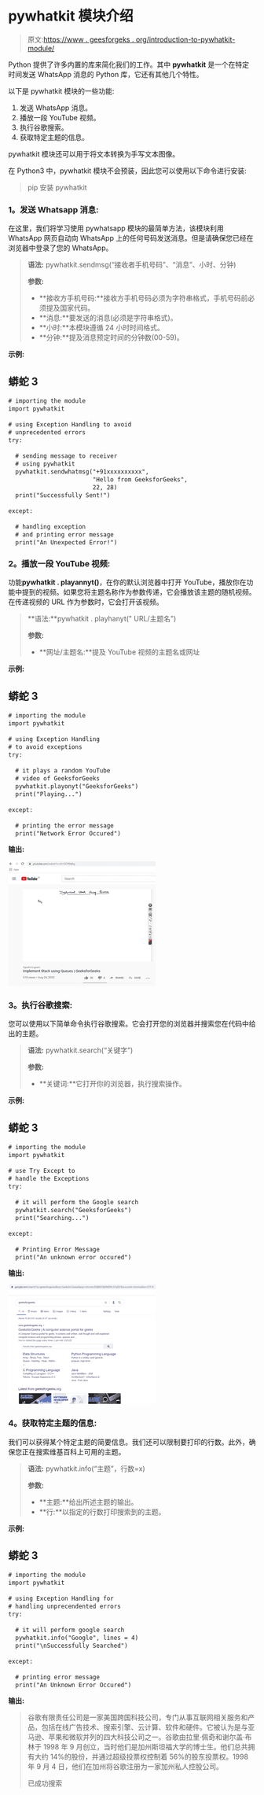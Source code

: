 # pywhatkit 模块介绍

> 原文:[https://www . geesforgeks . org/introduction-to-pywhatkit-module/](https://www.geeksforgeeks.org/introduction-to-pywhatkit-module/)

Python 提供了许多内置的库来简化我们的工作。其中 **pywhatkit** 是一个在特定时间发送 WhatsApp 消息的 Python 库，它还有其他几个特性。

以下是 pywhatkit 模块的一些功能:

1.  发送 WhatsApp 消息。
2.  播放一段 YouTube 视频。
3.  执行谷歌搜索。
4.  获取特定主题的信息。

pywhatkit 模块还可以用于将文本转换为手写文本图像。

在 Python3 中，pywhatkit 模块不会预装，因此您可以使用以下命令进行安装:

> pip 安装 pywhatkit

### **1。发送 Whatsapp 消息:**

在这里，我们将学习使用 pywhatsapp 模块的最简单方法，该模块利用 WhatsApp 网页自动向 WhatsApp 上的任何号码发送消息。但是请确保您已经在浏览器中登录了您的 WhatsApp。

> **语法:** pywhatkit.sendmsg(“接收者手机号码”、“消息”、小时、分钟)
> 
> **参数:**
> 
> *   **接收方手机号码:**接收方手机号码必须为字符串格式，手机号码前必须提及国家代码。
> *   **消息:**要发送的消息(必须是字符串格式)。
> *   **小时:**本模块遵循 24 小时时间格式。
> *   **分钟:**提及消息预定时间的分钟数(00-59)。

**示例:**

## 蟒蛇 3

```
# importing the module
import pywhatkit

# using Exception Handling to avoid
# unprecedented errors
try:

  # sending message to receiver
  # using pywhatkit
  pywhatkit.sendwhatmsg("+91xxxxxxxxxx",
                        "Hello from GeeksforGeeks",
                        22, 28)
  print("Successfully Sent!")

except:

  # handling exception
  # and printing error message
  print("An Unexpected Error!")
```

### **2。播放一段 YouTube 视频:**

功能**pywhatkit . playannyt()**，在你的默认浏览器中打开 YouTube，播放你在功能中提到的视频。如果您将主题名称作为参数传递，它会播放该主题的随机视频。在传递视频的 URL 作为参数时，它会打开该视频。

> **语法:**pywhatkit . playhanyt(" URL/主题名")
> 
> **参数:**
> 
> *   **网址/主题名:**提及 YouTube 视频的主题名或网址

**示例:**

## 蟒蛇 3

```
# importing the module
import pywhatkit

# using Exception Handling
# to avoid exceptions
try:

  # it plays a random YouTube
  # video of GeeksforGeeks
  pywhatkit.playonyt("GeeksforGeeks")
  print("Playing...")

except:

  # printing the error message
  print("Network Error Occured")
```

**输出:**

![](img/10c6977228d6088284a7bafa22c3b9d3.png)

### **3。执行谷歌搜索:**

您可以使用以下简单命令执行谷歌搜索。它会打开您的浏览器并搜索您在代码中给出的主题。

> **语法:** pywhatkit.search(“关键字”)
> 
> **参数:**
> 
> *   **关键词:**它打开你的浏览器，执行搜索操作。

**示例:**

## 蟒蛇 3

```
# importing the module
import pywhatkit

# use Try Except to
# handle the Exceptions
try:

  # it will perform the Google search
  pywhatkit.search("GeeksforGeeks")
  print("Searching...")

except:

  # Printing Error Message
  print("An unknown error occured")
```

**输出:**

![](img/62a0833542b5a846ba1a3df19d5d4a1d.png)

### **4。获取特定主题的信息:**

我们可以获得某个特定主题的简要信息。我们还可以限制要打印的行数。此外，确保您正在搜索维基百科上可用的主题。

> **语法:** pywhatkit.info(“主题”，行数=x)
> 
> **参数:**
> 
> *   **主题:**给出所述主题的输出。
> *   **行:**以指定的行数打印搜索到的主题。

**示例:**

## 蟒蛇 3

```
# importing the module
import pywhatkit

# using Exception Handling for
# handling unprecendented errors
try:

  # it will perform google search
  pywhatkit.info("Google", lines = 4)
  print("\nSuccessfully Searched")

except:

  # printing error message
  print("An Unknown Error Occured")
```

**输出:**

> 谷歌有限责任公司是一家美国跨国科技公司，专门从事互联网相关服务和产品，包括在线广告技术、搜索引擎、云计算、软件和硬件。它被认为是与亚马逊、苹果和微软并列的四大科技公司之一。谷歌由拉里·佩奇和谢尔盖·布林于 1998 年 9 月创立，当时他们是加州斯坦福大学的博士生。他们总共拥有大约 14%的股份，并通过超级投票权控制着 56%的股东投票权。1998 年 9 月 4 日，他们在加州将谷歌注册为一家加州私人控股公司。
> 
> 已成功搜索